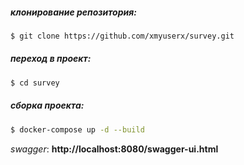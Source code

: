 ##### клонирование репозитория:

```bash
$ git clone https://github.com/xmyuserx/survey.git
```

##### переход в проект:
```bash
$ cd survey
```

##### сборка проекта:
```bash
$ docker-compose up -d --build
```

*swagger*: __http://localhost:8080/swagger-ui.html__



